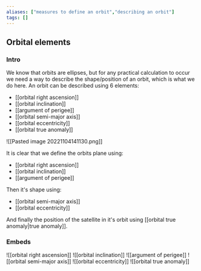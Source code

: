 ```yaml
---
aliases: ["measures to define an orbit","describing an orbit"]
tags: []
---
```


## Orbital elements
### Intro

We know that orbits are ellipses, but for any practical calculation to occur we need a way to describe the shape/position of an orbit, which is what we do here. An orbit can be described using 6 elements:
- [[orbital right ascension]]
- [[orbital inclination]]
- [[argument of perigee]]
- [[orbital semi-major axis]]
- [[orbital eccentricity]]
- [[orbital true anomaly]]

![[Pasted image 20221104141130.png]]

It is clear that we define the orbits plane using:
- [[orbital right ascension]]
- [[orbital inclination]]
- [[argument of perigee]]

Then it's shape using:
- [[orbital semi-major axis]]
- [[orbital eccentricity]]

And finally the position of the satellite in it's orbit using [[orbital true anomaly|true anomaly]].

### Embeds

![[orbital right ascension]]
![[orbital inclination]]
![[argument of perigee]]
![[orbital semi-major axis]]
![[orbital eccentricity]]
![[orbital true anomaly]]
